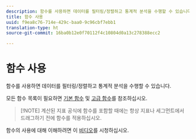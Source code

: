 ```yaml
---
description: 함수를 사용하면 데이터를 필터링/정렬하고 통계적 분석을 수행할 수 있습니다.
title: 함수 사용
uuid: f9ea8c76-714e-429c-baa0-9c96cbf7ebb1
translation-type: ht
source-git-commit: 16ba0b12e0f70112f4c10804d0a13c278388ecc2

---
```



# 함수 사용

함수를 사용하면 데이터를 필터링/정렬하고 통계적 분석을 수행할 수 있습니다.

모든 함수 목록이 필요하면 [기본 함수](/help/components/c-calcmetrics/cm-reference/cm-functions.md) 및 [고급 함수](/help/components/c-calcmetrics/cm-reference/cm-adv-functions.md)를 참조하십시오.

> [!NOTE] 계산된 지표 공식에 함수를 포함할 때에는 항상 지표나 세그먼트에서 드래그하기 전에 함수를 적용하십시오.

함수의 사용에 대해 이해하려면 이 [비디오](https://youtu.be/SSyWvomnewI)를 시청하십시오.

